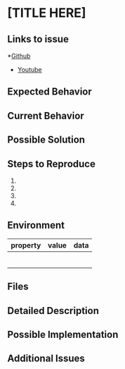 # [TITLE HERE]

## Links to issue
*[Github]()
* [Youtube]()

## Expected Behavior



## Current Behavior



## Possible Solution




## Steps to Reproduce


1.
2.
3.
4.

## Environment
|property|value|data|
|:------|:------:|------|
||||
||||
||||
||||
||||
||||

## Files


## Detailed Description

## Possible Implementation


## Additional Issues
